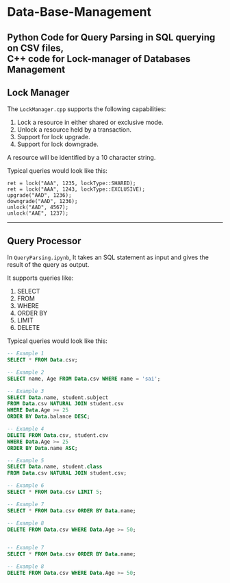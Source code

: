 # Data-Base-Management
Python Code for Query Parsing in SQL querying on CSV files,<br>
C++ code for Lock-manager of Databases Management
---------------------------------------------------------------------------------------------------------
## Lock Manager

The `LockManager.cpp` supports the following capabilities:

1. Lock a resource in either shared or exclusive mode.
2. Unlock a resource held by a transaction.
3. Support for lock upgrade.
4. Support for lock downgrade.

A resource will be identified by a 10 character string.

Typical queries would look like this:

    ret = lock("AAA", 1235, lockType::SHARED);
    ret = lock("AAA", 1243, lockType::EXCLUSIVE);
    upgrade("AAD", 1236);
    downgrade("AAD", 1236);
    unlock("AAD", 4567);
    unlock("AAE", 1237);

---------------------------------------------------------------------------------------------------------
## Query Processor

In `QueryParsing.ipynb`, It takes an SQL statement as input and gives the result of the query as output.<br>

It supports queries like:
1) SELECT
2) FROM
3) WHERE
4) ORDER BY
5) LIMIT
6) DELETE

Typical queries would look like this:

```sql
-- Example 1
SELECT * FROM Data.csv;

-- Example 2
SELECT name, Age FROM Data.csv WHERE name = 'sai';

-- Example 3
SELECT Data.name, student.subject
FROM Data.csv NATURAL JOIN student.csv
WHERE Data.Age >= 25
ORDER BY Data.balance DESC;

-- Example 4
DELETE FROM Data.csv, student.csv
WHERE Data.Age >= 25
ORDER BY Data.name ASC;

-- Example 5
SELECT Data.name, student.class
FROM Data.csv NATURAL JOIN student.csv;

-- Example 6
SELECT * FROM Data.csv LIMIT 5;

-- Example 7
SELECT * FROM Data.csv ORDER BY Data.name;

-- Example 8
DELETE FROM Data.csv WHERE Data.Age >= 50;


-- Example 7
SELECT * FROM Data.csv ORDER BY Data.name;

-- Example 8
DELETE FROM Data.csv WHERE Data.Age >= 50;

